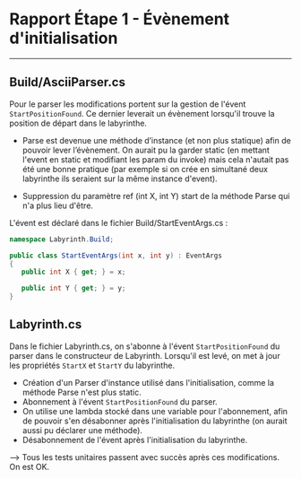 # Rapport Étape 1 - Évènement d'initialisation

----

## Build/AsciiParser.cs

Pour le parser les modifications portent sur la gestion de l'évent `StartPositionFound`. Ce dernier leverait un évènement lorsqu'il trouve la position de départ dans le labyrinthe.
- Parse est devenue une méthode d’instance (et non plus statique) afin de pouvoir lever l’évènement. On aurait pu la garder static (en mettant l'event en static et modifiant les param du invoke) mais cela n'autait pas été une bonne pratique (par exemple si on crée en simultané deux labyrinthe ils seraient sur la même instance d'event).

- Suppression du paramètre ref (int X, int Y) start de la méthode Parse qui n'a plus lieu d'être.

 L'évent est déclaré dans le fichier Build/StartEventArgs.cs :
 ```c#
 namespace Labyrinth.Build;

public class StartEventArgs(int x, int y) : EventArgs
{
    public int X { get; } = x;

    public int Y { get; } = y;
}
```

## Labyrinth.cs
Dans le fichier Labyrinth.cs, on s'abonne à l'évent `StartPositionFound` du parser dans le constructeur de Labyrinth. Lorsqu'il est levé, on met à jour les propriétés `StartX` et `StartY` du labyrinthe.

- Création d'un Parser d'instance utilisé dans l'initialisation, comme la méthode Parse n'est plus static.
- Abonnement à l'évent `StartPositionFound` du parser.
- On utilise une lambda stocké dans une variable pour l'abonnement, afin de pouvoir s'en désabonner après l'initialisation du labyrinthe (on aurait aussi pu déclarer une méthode).
- Désabonnement de l'évent après l'initialisation du labyrinthe.


--> Tous les tests unitaires passent avec succès après ces modifications. On est OK.